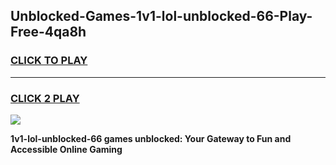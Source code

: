 
## Unblocked-Games-1v1-lol-unblocked-66-Play-Free-4qa8h
<h3>
<a href="https://premium76.site?title=1v1-lol-unblocked-66&ref=20M">CLICK TO PLAY</a></h3>
<hr>

<h3>
<a href="https://premium76.site?title=1v1-lol-unblocked-66&ref=20M">CLICK 2 PLAY</a>
  
</h3>

<a href="https://premium76.site?title=1v1-lol-unblocked-66&ref=19M"><img src="https://clearcache.store/games.png"></a>


**1v1-lol-unblocked-66 games unblocked: Your Gateway to Fun and Accessible Online Gaming**
